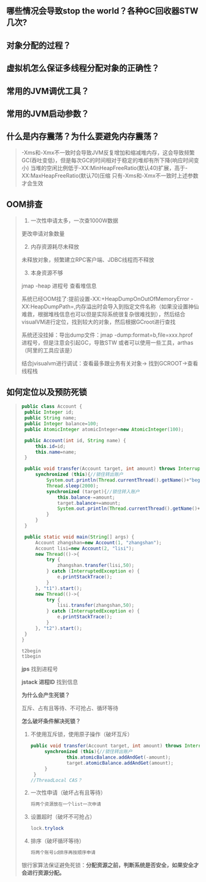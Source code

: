 ## 哪些情况会导致stop the world？各种GC回收器STW几次?

## 对象分配的过程？

## 虚拟机怎么保证多线程分配对象的正确性？

## 常用的JVM调优工具？

## 常用的JVM启动参数？

## 什么是内存震荡？为什么要避免内存震荡？
> -Xms和-Xmx不一致时会导致JVM反复增加和缩减堆内存，这会导致频繁GC(吞吐变低)，但是每次GC的时间相对于稳定的堆却有所下降(响应时间变小)
> 当堆的空闲比例低于-XX:MinHeapFreeRatio(默认40)扩展，高于-XX:MaxHeapFreeRatio(默认70)压缩
> 只有-Xms和-Xmx不一致时上述参数才会生效

## OOM排查

>1. 一次性申请太多，一次查1000W数据
>
>   更改申请对象数量
>
>2. 内存资源耗尽未释放
>
>   未释放对象，频繁建立RPC客户端、JDBC线程而不释放
>
>3. 本身资源不够
>
>   jmap -heap 进程号          查看堆信息
>
>系统已经OOM挂了:提前设置-XX:+HeapDumpOnOutOfMemoryError -XX:HeapDumpPath=,内存溢出时会导入到指定文件名称（如果没设置神仙难救，根据堆栈信息也可以但是实际系统很复杂很难找到），然后结合visualVM进行定位，找到较大的对象，然后根据GCroot进行查找
>
>系统还没挂掉：导出dump文件：jmap -dump:format=b,file=xxx.hprof 进程号，但是注意会引起GC，导致STW  或者可以使用一些工具，arthas（阿里的工具应该是）
>
>结合jvisualvm进行调试：查看最多跟业务有关对象-> 找到GCROOT->查看线程栈

## 如何定位以及预防死锁

> ```java
> public class Account {
>  public Integer id;
>  public String name;
>  public Integer balance=100;
>  public AtomicInteger atomicInteger=new AtomicInteger(100);
> 
>  public Account(int id, String name) {
>      this.id=id;
>      this.name=name;
>  }
> 
>  public void transfer(Account target, int amount) throws InterruptedException{
>      synchronized (this){//锁住转出账户
>          System.out.println(Thread.currentThread().getName()+"begin");
>          Thread.sleep(2000);
>          synchronized (target){//锁住转入账户
>              this.balance-=amount;
>              target.balance+=amount;
>              System.out.println(Thread.currentThread().getName()+"end");
>          }
>      }
>  }
> 
>  public static void main(String[] args) {
>      Account zhangshan=new Account(1, "zhangshan");
>      Account lisi=new Account(2, "lisi");
>      new Thread(()->{
>          try {
>              zhangshan.transfer(lisi,50);
>          } catch (InterruptedException e) {
>              e.printStackTrace();
>          }
>      }, "t1").start();
>      new Thread(()->{
>          try {
>              lisi.transfer(zhangshan,50);
>          } catch (InterruptedException e) {
>              e.printStackTrace();
>          }
>      }, "t2").start();
>  }
> }
> 
> t2begin
> t1begin
> ```
>
> **jps** 找到进程号
>
> **jstack 进程ID**  找到信息 
>
> **为什么会产生死锁？**
>
> 互斥、占有且等待、不可抢占、循环等待
>
> **怎么破坏条件解决死锁？**
>
> 1. 不使用互斥锁，使用原子操作（破坏互斥）
>
>    ```java
>    public void transfer(Account target, int amount) throws InterruptedException{
>         synchronized (this){//锁住转出账户
>                 this.atomicBalance.addAndGet(-amount);
>                 target.atomicBalance.addAndGet(amount);
>         }
>     }
>    //ThreadLocal CAS？
>    ```
>
> 2. 一次性申请（破坏占有且等待）
>
>    ```java
>    将两个资源放在一个list一次申请
>    ```
>
> 3. 设置超时（破坏不可抢占）
>
>    ```java
>    lock.trylock
>    ```
>
> 4. 排序（破坏循环等待）
>
>    ```java
>    将两个账号id排序再按顺序申请
>    ```
>
> 银行家算法保证避免死锁：**分配资源之前，判断系统是否安全，如果安全才会进行资源分配。**

